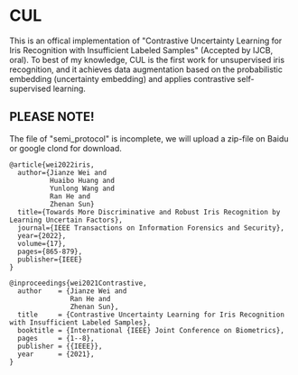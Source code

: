 # CUL

This is an offical implementation of "Contrastive Uncertainty Learning for Iris Recognition with Insufficient Labeled Samples" (Accepted by IJCB, oral).
To best of my knowledge, CUL is the first work for unsupervised iris recognition, and it achieves data augmentation based on the probabilistic embedding (uncertainty embedding) and applies contrastive self-supervised learning. 



## PLEASE NOTE!
The file of "semi_protocol" is incomplete, we will upload a zip-file on Baidu or google clond for download.




```
@article{wei2022iris,
  author={Jianze Wei and 
          Huaibo Huang and
          Yunlong Wang and
          Ran He and 
          Zhenan Sun}
  title={Towards More Discriminative and Robust Iris Recognition by Learning Uncertain Factors}, 
  journal={IEEE Transactions on Information Forensics and Security}, 
  year={2022},
  volume={17},
  pages={865-879},
  publisher={IEEE}
}

```

```
@inproceedings{wei2021Contrastive,
  author    = {Jianze Wei and
               Ran He and
               Zhenan Sun},
  title     = {Contrastive Uncertainty Learning for Iris Recognition with Insufficient Labeled Samples},
  booktitle = {International {IEEE} Joint Conference on Biometrics},
  pages     = {1--8},
  publisher = {{IEEE}},
  year      = {2021},
}

